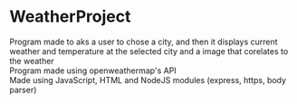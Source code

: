 # WeatherProject

Program made to aks a user to chose a city, and then it displays current weather and temperature at the selected city and a image that corelates to the weather \
Program made using openweathermap's API \
Made using JavaScript, HTML and NodeJS modules (express, https, body parser)

